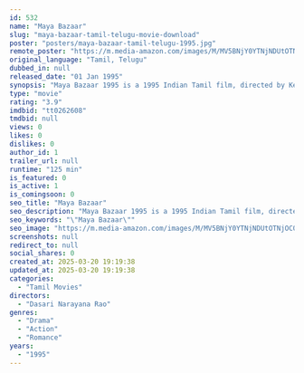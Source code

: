 ```yaml
---
id: 532
name: "Maya Bazaar"
slug: "maya-bazaar-tamil-telugu-movie-download"
poster: "posters/maya-bazaar-tamil-telugu-1995.jpg"
remote_poster: "https://m.media-amazon.com/images/M/MV5BNjY0YTNjNDUtOTNjOC00NjRmLTk4MmQtNDEyODhlNTAzYzgwXkEyXkFqcGdeQXVyNTM3MDMyMDQ@._V1_SX300.jpg"
original_language: "Tamil, Telugu"
dubbed_in: null
released_date: "01 Jan 1995"
synopsis: "Maya Bazaar 1995 is a 1995 Indian Tamil film, directed by Keyaar and produced by Meena Panchu Arunachalam. The film stars Ramki, Urvashi, Suvarna Mathew, Visu, Vivek and Ajay Rathnam in lead roles. The film had musical score by Il..."
type: "movie"
rating: "3.9"
imdbid: "tt0262608"
tmdbid: null
views: 0
likes: 0
dislikes: 0
author_id: 1
trailer_url: null
runtime: "125 min"
is_featured: 0
is_active: 1
is_comingsoon: 0
seo_title: "Maya Bazaar"
seo_description: "Maya Bazaar 1995 is a 1995 Indian Tamil film, directed by Keyaar and produced by Meena Panchu Arunachalam. The film stars Ramki, Urvashi, Suvarna Mathew, Visu, Vivek and Ajay Rathnam in lead roles. The film had musical score by Il..."
seo_keywords: "\"Maya Bazaar\""
seo_image: "https://m.media-amazon.com/images/M/MV5BNjY0YTNjNDUtOTNjOC00NjRmLTk4MmQtNDEyODhlNTAzYzgwXkEyXkFqcGdeQXVyNTM3MDMyMDQ@._V1_SX300.jpg"
screenshots: null
redirect_to: null
social_shares: 0
created_at: 2025-03-20 19:19:38
updated_at: 2025-03-20 19:19:38
categories:
  - "Tamil Movies"
directors:
  - "Dasari Narayana Rao"
genres:
  - "Drama"
  - "Action"
  - "Romance"
years:
  - "1995"
---
```

